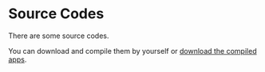 # Source Codes

There are some source codes.

You can download and compile them by yourself or [download the compiled apps]().

